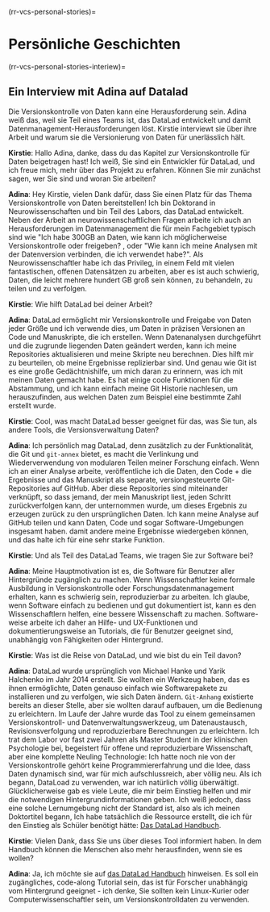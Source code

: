 (rr-vcs-personal-stories)=
# Persönliche Geschichten

(rr-vcs-personal-stories-interiew)=
## Ein Interview mit Adina auf Datalad

Die Versionskontrolle von Daten kann eine Herausforderung sein. Adina weiß das, weil sie Teil eines Teams ist, das DataLad entwickelt und damit Datenmanagement-Herausforderungen löst. Kirstie interviewt sie über ihre Arbeit und warum sie die Versionierung von Daten für unerlässlich hält.


**Kirstie**: Hallo Adina, danke, dass du das Kapitel zur Versionskontrolle für Daten beigetragen hast! Ich weiß, Sie sind ein Entwickler für DataLad, und ich freue mich, mehr über das Projekt zu erfahren. Können Sie mir zunächst sagen, wer Sie sind und woran Sie arbeiten?

**Adina**: Hey Kirstie, vielen Dank dafür, dass Sie einen Platz für das Thema Versionskontrolle von Daten bereitstellen! Ich bin Doktorand in Neurowissenschaften und bin Teil des Labors, das DataLad entwickelt. Neben der Arbeit an neurowissenschaftlichen Fragen arbeite ich auch an Herausforderungen im Datenmanagement die für mein Fachgebiet typisch sind wie "Ich habe 300GB an Daten, wie kann ich möglicherweise Versionskontrolle oder freigeben? , oder "Wie kann ich meine Analysen mit der Datenversion verbinden, die ich verwendet habe?". Als Neurowissenschaftler habe ich das Privileg, in einem Feld mit vielen fantastischen, offenen Datensätzen zu arbeiten, aber es ist auch schwierig, Daten, die leicht mehrere hundert GB groß sein können, zu behandeln, zu teilen und zu verfolgen.

**Kirstie**: Wie hilft DataLad bei deiner Arbeit?

**Adina**: DataLad ermöglicht mir Versionskontrolle und Freigabe von Daten jeder Größe und ich verwende dies, um Daten in präzisen Versionen an Code und Manuskripte, die ich erstellen. Wenn Datenanalysen durchgeführt und die zugrunde liegenden Daten geändert werden, kann ich meine Repositories aktualisieren und meine Skripte neu berechnen. Dies hilft mir zu beurteilen, ob meine Ergebnisse replizierbar sind. Und genau wie Git ist es eine große Gedächtnishilfe, um mich daran zu erinnern, was ich mit meinen Daten gemacht habe. Es hat einige coole Funktionen für die Abstammung, und ich kann einfach meine Git Historie nachlesen, um herauszufinden, aus welchen Daten zum Beispiel eine bestimmte Zahl erstellt wurde.


**Kirstie**: Cool, was macht DataLad besser geeignet für das, was Sie tun, als andere Tools, die Versionsverwaltung Daten?

**Adina**: Ich persönlich mag DataLad, denn zusätzlich zu der Funktionalität, die Git und `git-annex` bietet, es macht die Verlinkung und Wiederverwendung von modularen Teilen meiner Forschung einfach. Wenn ich an einer Analyse arbeite, veröffentliche ich die Daten, den Code + die Ergebnisse und das Manuskript als separate, versiongesteuerte Git-Repositories auf GitHub. Aber diese Repositories sind miteinander verknüpft, so dass jemand, der mein Manuskript liest, jeden Schritt zurückverfolgen kann, der unternommen wurde, um dieses Ergebnis zu erzeugen zurück zu den ursprünglichen Daten. Ich kann meine Analyse auf GitHub teilen und kann Daten, Code und sogar Software-Umgebungen insgesamt haben. damit andere meine Ergebnisse wiedergeben können, und das halte ich für eine sehr starke Funktion.

**Kirstie**: Und als Teil des DataLad Teams, wie tragen Sie zur Software bei?

**Adina**: Meine Hauptmotivation ist es, die Software für Benutzer aller Hintergründe zugänglich zu machen. Wenn Wissenschaftler keine formale Ausbildung in Versionskontrolle oder Forschungsdatenmanagement erhalten, kann es schwierig sein, reproduzierbar zu arbeiten. Ich glaube, wenn Software einfach zu bedienen und gut dokumentiert ist, kann es den Wissenschaftlern helfen, eine bessere Wissenschaft zu machen. Software-weise arbeite ich daher an Hilfe- und UX-Funktionen und dokumentierungsweise an Tutorials, die für Benutzer geeignet sind, unabhängig von Fähigkeiten oder Hintergrund.

**Kirstie**: Was ist die Reise von DataLad, und wie bist du ein Teil davon?

**Adina**: DataLad wurde ursprünglich von Michael Hanke und Yarik Halchenko im Jahr 2014 erstellt. Sie wollten ein Werkzeug haben, das es ihnen ermöglichte, Daten genauso einfach wie Softwarepakete zu installieren und zu verfolgen, wie sich Daten ändern. `Git-Anhang` existierte bereits an dieser Stelle, aber sie wollten darauf aufbauen, um die Bedienung zu erleichtern. Im Laufe der Jahre wurde das Tool zu einem gemeinsamen Versionskontroll- und Datenverwaltungswerkzeug, um Datenaustausch, Revisionsverfolgung und reproduzierbare Berechnungen zu erleichtern. Ich trat dem Labor vor fast zwei Jahren als Master Student in der klinischen Psychologie bei, begeistert für offene und reproduzierbare Wissenschaft, aber eine komplette Neuling Technologie: Ich hatte noch nie von der Versionskontrolle gehört keine Programmiererfahrung und die Idee, dass Daten dynamisch sind, war für mich aufschlussreich, aber völlig neu. Als ich begann, DataLoad zu verwenden, war ich natürlich völlig überwältigt. Glücklicherweise gab es viele Leute, die mir beim Einstieg helfen und mir die notwendigen Hintergrundinformationen geben. Ich weiß jedoch, dass eine solche Lernumgebung nicht der Standard ist, also als ich meinen Doktortitel begann, Ich habe tatsächlich die Ressource erstellt, die ich für den Einstieg als Schüler benötigt hätte: [Das DataLad Handbuch](http://handbook.datalad.org).

**Kirstie**: Vielen Dank, dass Sie uns über dieses Tool informiert haben. In dem Handbuch können die Menschen also mehr herausfinden, wenn sie es wollen?

**Adina**: Ja, ich möchte sie auf [das DataLad Handbuch](http://handbook.datalad.org) hinweisen. Es soll ein zugängliches, code-along Tutorial sein, das ist für Forscher unabhängig vom Hintergrund geeignet - ich denke, Sie sollten kein Linux-Kurier oder Computerwissenschaftler sein, um Versionskontrolldaten zu verwenden.

